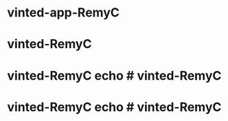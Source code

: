 # vinted-app-RemyC
# vinted-RemyC
# vinted-RemyC echo # vinted-RemyC
# vinted-RemyC echo # vinted-RemyC
